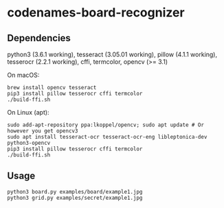 # codenames-board-recognizer

## Dependencies
python3 (3.6.1 working), tesseract (3.05.01 working), pillow (4.1.1 working), tesserocr (2.2.1 working), cffi, termcolor, opencv (>= 3.1)

On macOS:
~~~
brew install opencv tesseract
pip3 install pillow tesserocr cffi termcolor
./build-ffi.sh
~~~

On Linux (apt):
~~~
sudo add-apt-repository ppa:lkoppel/opencv; sudo apt update # Or however you get opencv3
sudo apt install tesseract-ocr tesseract-ocr-eng libleptonica-dev python3-opencv
pip3 install pillow tesserocr cffi termcolor
./build-ffi.sh
~~~

## Usage
~~~
python3 board.py examples/board/example1.jpg
python3 grid.py examples/secret/example1.jpg
~~~
